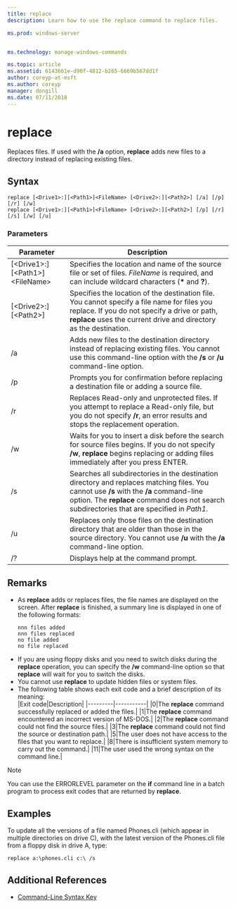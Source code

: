 ```yaml
---
title: replace
description: Learn how to use the replace command to replace files.

ms.prod: windows-server


ms.technology: manage-windows-commands

ms.topic: article
ms.assetid: 6143661e-d90f-4812-b265-6669b567dd1f
author: coreyp-at-msft
ms.author: coreyp
manager: dongill
ms.date: 07/11/2018
---
```


# replace



Replaces files. If used with the **/a** option, **replace** adds new files to a directory instead of replacing existing files.



## Syntax

```
replace [<Drive1>:][<Path1>]<FileName> [<Drive2>:][<Path2>] [/a] [/p] [/r] [/w] 
replace [<Drive1>:][<Path1>]<FileName> [<Drive2>:][<Path2>] [/p] [/r] [/s] [/w] [/u] 
```

### Parameters

|Parameter|Description|
|---------|-----------|
|[\<Drive1>:][\<Path1>]\<FileName>|Specifies the location and name of the source file or set of files. *FileName* is required, and can include wildcard characters (**&#42;** and **?**).|
|[\<Drive2>:][\<Path2>]|Specifies the location of the destination file. You cannot specify a file name for files you replace. If you do not specify a drive or path, **replace** uses the current drive and directory as the destination.|
|/a|Adds new files to the destination directory instead of replacing existing files. You cannot use this command-line option with the **/s** or **/u** command-line option.|
|/p|Prompts you for confirmation before replacing a destination file or adding a source file.|
|/r|Replaces Read-only and unprotected files. If you attempt to replace a Read-only file, but you do not specify **/r**, an error results and stops the replacement operation.|
|/w|Waits for you to insert a disk before the search for source files begins. If you do not specify **/w**, **replace** begins replacing or adding files immediately after you press ENTER.|
|/s|Searches all subdirectories in the destination directory and replaces matching files. You cannot use **/s** with the **/a** command-line option. The **replace** command does not search subdirectories that are specified in *Path1*.|
|/u|Replaces only those files on the destination directory that are older than those in the source directory. You cannot use **/u** with the **/a** command-line option.|
|/?|Displays help at the command prompt.|

## Remarks

- As **replace** adds or replaces files, the file names are displayed on the screen. After **replace** is finished, a summary line is displayed in one of the following formats:  
  ```
  nnn files added
  nnn files replaced
  no file added
  no file replaced
  ```  
- If you are using floppy disks and you need to switch disks during the **replace** operation, you can specify the **/w** command-line option so that **replace** will wait for you to switch the disks.
- You cannot use **replace** to update hidden files or system files.
- The following table shows each exit code and a brief description of its meaning:  
  |Exit code|Description|
  |---------|-----------|
  |0|The **replace** command successfully replaced or added the files.|
  |1|The **replace** command encountered an incorrect version of MS-DOS.|
  |2|The **replace** command could not find the source files.|
  |3|The **replace** command could not find the source or destination path.|
  |5|The user does not have access to the files that you want to replace.|
  |8|There is insufficient system memory to carry out the command.|
  |11|The user used the wrong syntax on the command line.|

> [!NOTE]
> You can use the ERRORLEVEL parameter on the **if** command line in a batch program to process exit codes that are returned by **replace**.

## <a name="BKMK_examples"></a>Examples

To update all the versions of a file named Phones.cli (which appear in multiple directories on drive C), with the latest version of the Phones.cli file from a floppy disk in drive A, type:

`replace a:\phones.cli c:\ /s`

## Additional References

- [Command-Line Syntax Key](command-line-syntax-key.md)